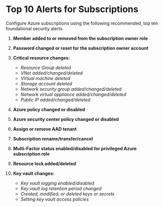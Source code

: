# Top 10 Alerts for Subscriptions

Configure Azure subscriptions using the following recommended, top ten foundational security alerts. 

1. **Member added to or removed from the subscription owner role** 

2. **Password changed or reset for the subscription owner account** 
 
3. **Critical resource changes:**  
   - *Resource Group deleted* 
   - *VNet added/changed/deleted* 
   - *Virtual machine deleted* 
   - *Storage account deleted* 
   - *Network security group added/changed/deleted* 
   - *Network virtual appliance added/changed/deleted* 
   - *Public IP added/changed/deleted* 
  
4. **Azure policy changed or disabled** 

5. **Azure security center policy changed or disabled** 

6. **Assign or remove AAD tenant** 

7. **Subscription rename/transfer/cancel**  

8. **Multi-Factor status enabled/disabled for privileged Azure subscription role**  

9. **Resource lock added/deleted** 

10. **Key vault changes:**  
    - *Key vault logging enabled/disabled* 
    - *Key vault log retention period changed* 
    - *Created, modified, or deleted keys or secrets* 
    - *Setting key vault access policies* 

